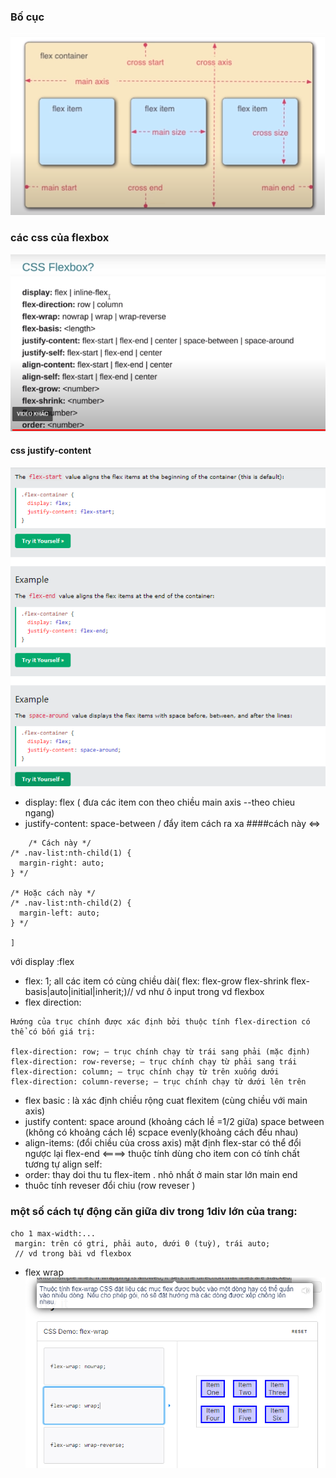 ### Bố cục
![alt](./img/dnflexbox.PNG)
### các css của flexbox
![alt](./img/cssflexbox.PNG)
#### css justify-content
![alt](./img/css%20justify-content.PNG)
- display: flex ( đưa các item con theo chiều main axis --theo chieu ngang)
- justify-content: space-between / đẩy item cách ra xa ####cách này <=>
```[
    /* Cách này */
/* .nav-list:nth-child(1) {
  margin-right: auto;
} */

/* Hoặc cách này */
/* .nav-list:nth-child(2) {
  margin-left: auto;
} */

]
``` 
với display :flex
- flex: 1; all các item có cùng chiều dài( flex: flex-grow flex-shrink flex-basis|auto|initial|inherit;)// vd như ô input trong vd flexbox
- flex direction: 
```
Hướng của trục chính được xác định bởi thuộc tính flex-direction có thể có bốn giá trị:

flex-direction: row; – trục chính chạy từ trái sang phải (mặc định)
flex-direction: row-reverse; – trục chính chạy từ phải sang trái
flex-direction: column; – trục chính chạy từ trên xuống dưới
flex-direction: column-reverse; – trục chính chạy từ dưới lên trên
```
- flex basic : là xác định chiều rộng cuat flexitem (cùng chiều với main axis)
- justify content: space around (khoảng cách lề =1/2 giữa)
space between (không có khoảng cách lề) scpace evenly(khoảng cách đều nhau)
- align-items: (đổi chiều của cross axis) mặt định flex-star
có thể đổi ngược lại flex-end <====> thuộc tính dùng cho item con có tính chất tương tự align self:
- order: thay doi thu tu flex-item . nhỏ nhất ở main star lớn main end
- thuôc tính reveser đổi chiu (row reveser )



### một số cách tự động căn giữa div trong 1div lớn của trang:
```
cho 1 max-width:...
 margin: trên có gtri, phải auto, dưới 0 (tuỳ), trái auto;
 // vd trong bài vd flexbox
 ```
 - flex wrap
 ![alt](./img/css-flexwrap.PNG)
